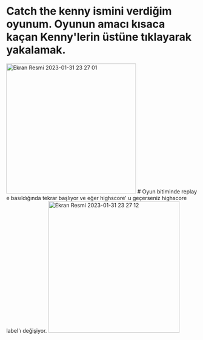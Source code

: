 # Catch the kenny ismini verdiğim oyunum. Oyunun amacı kısaca kaçan Kenny'lerin üstüne tıklayarak yakalamak.
<img width="342" alt="Ekran Resmi 2023-01-31 23 27 01" src="https://user-images.githubusercontent.com/77540372/215875565-9988ff6e-5321-4b7f-961e-2619362a76e2.png">
# Oyun bitiminde replay e basıldığında tekrar başlıyor ve eğer highscore' u geçerseniz highscore label'ı değişiyor.
<img width="346" alt="Ekran Resmi 2023-01-31 23 27 12" src="https://user-images.githubusercontent.com/77540372/215875801-72a7301a-6c26-43c1-990d-5343542cfd05.png">
